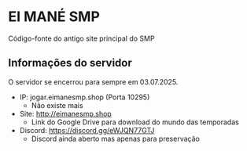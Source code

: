 # EI MANÉ SMP
Código-fonte do antigo site principal do SMP
## Informações do servidor
O servidor se encerrou para sempre em 03.07.2025.
- IP: jogar.eimanesmp.shop (Porta 10295)
  - Não existe mais
- Site: http://eimanesmp.shop
  - Link do Google Drive para download do mundo das temporadas
- Discord: https://discord.gg/eWJQN77GTJ
  - Discord ainda aberto mas apenas para preservação
